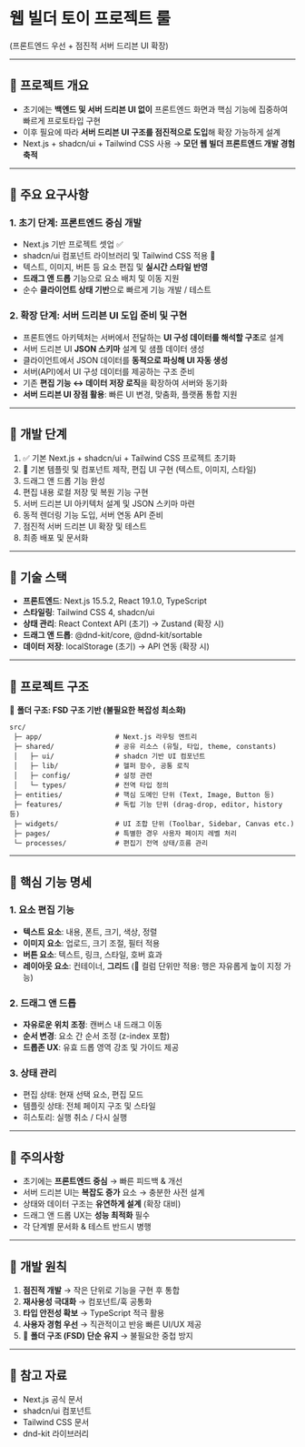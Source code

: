 # 웹 빌더 토이 프로젝트 룰

(프론트엔드 우선 + 점진적 서버 드리븐 UI 확장)

---

## 📍 프로젝트 개요

- 초기에는 **백엔드 및 서버 드리븐 UI 없이** 프론트엔드 화면과 핵심 기능에 집중하여 빠르게 프로토타입 구현
- 이후 필요에 따라 **서버 드리븐 UI 구조를 점진적으로 도입**해 확장 가능하게 설계
- Next.js + shadcn/ui + Tailwind CSS 사용 → **모던 웹 빌더 프론트엔드 개발 경험 축적**

---

## 📍 주요 요구사항

### 1. 초기 단계: 프론트엔드 중심 개발

- Next.js 기반 프로젝트 셋업 ✅
- shadcn/ui 컴포넌트 라이브러리 및 Tailwind CSS 적용 🔄
- 텍스트, 이미지, 버튼 등 요소 편집 및 **실시간 스타일 반영**
- **드래그 앤 드롭** 기능으로 요소 배치 및 이동 지원
- 순수 **클라이언트 상태 기반**으로 빠르게 기능 개발 / 테스트

### 2. 확장 단계: 서버 드리븐 UI 도입 준비 및 구현

- 프론트엔드 아키텍처는 서버에서 전달하는 **UI 구성 데이터를 해석할 구조**로 설계
- 서버 드리븐 UI **JSON 스키마** 설계 및 샘플 데이터 생성
- 클라이언트에서 JSON 데이터를 **동적으로 파싱해 UI 자동 생성**
- 서버(API)에서 UI 구성 데이터를 제공하는 구조 준비
- 기존 **편집 기능 ↔ 데이터 저장 로직**을 확장하여 서버와 동기화
- **서버 드리븐 UI 장점 활용**: 빠른 UI 변경, 맞춤화, 플랫폼 통합 지원

---

## 📍 개발 단계

1. ✅ 기본 Next.js + shadcn/ui + Tailwind CSS 프로젝트 초기화
2. 🔄 기본 템플릿 및 컴포넌트 제작, 편집 UI 구현 (텍스트, 이미지, 스타일)
3. 드래그 앤 드롭 기능 완성
4. 편집 내용 로컬 저장 및 복원 기능 구현
5. 서버 드리븐 UI 아키텍처 설계 및 JSON 스키마 마련
6. 동적 렌더링 기능 도입, 서버 연동 API 준비
7. 점진적 서버 드리븐 UI 확장 및 테스트
8. 최종 배포 및 문서화

---

## 📍 기술 스택

- **프론트엔드**: Next.js 15.5.2, React 19.1.0, TypeScript
- **스타일링**: Tailwind CSS 4, shadcn/ui
- **상태 관리**: React Context API (초기) → Zustand (확장 시)
- **드래그 앤 드롭**: @dnd-kit/core, @dnd-kit/sortable
- **데이터 저장**: localStorage (초기) → API 연동 (확장 시)

---

## 📍 프로젝트 구조

📌 **폴더 구조: FSD 구조 기반 (불필요한 복잡성 최소화)**

```
src/
 ├─ app/                  # Next.js 라우팅 엔트리
 ├─ shared/               # 공유 리소스 (유틸, 타입, theme, constants)
 │   ├─ ui/               # shadcn 기반 UI 컴포넌트
 │   ├─ lib/              # 헬퍼 함수, 공통 로직
 │   ├─ config/           # 설정 관련
 │   └─ types/            # 전역 타입 정의
 ├─ entities/             # 핵심 도메인 단위 (Text, Image, Button 등)
 ├─ features/             # 독립 기능 단위 (drag-drop, editor, history 등)
 ├─ widgets/              # UI 조합 단위 (Toolbar, Sidebar, Canvas etc.)
 ├─ pages/                # 특별한 경우 사용자 페이지 레벨 처리
 └─ processes/            # 편집기 전역 상태/흐름 관리
```

---

## 📍 핵심 기능 명세

### 1. 요소 편집 기능

- **텍스트 요소**: 내용, 폰트, 크기, 색상, 정렬
- **이미지 요소**: 업로드, 크기 조절, 필터 적용
- **버튼 요소**: 텍스트, 링크, 스타일, 호버 효과
- **레이아웃 요소**: 컨테이너, **그리드** (📌 컬럼 단위만 적용: 행은 자유롭게 높이 지정 가능)

### 2. 드래그 앤 드롭

- **자유로운 위치 조정**: 캔버스 내 드래그 이동
- **순서 변경**: 요소 간 순서 조정 (z-index 포함)
- **드롭존 UX**: 유효 드롭 영역 강조 및 가이드 제공

### 3. 상태 관리

- 편집 상태: 현재 선택 요소, 편집 모드
- 템플릿 상태: 전체 페이지 구조 및 스타일
- 히스토리: 실행 취소 / 다시 실행

---

## 📍 주의사항

- 초기에는 **프론트엔드 중심** → 빠른 피드백 & 개선
- 서버 드리븐 UI는 **복잡도 증가** 요소 → 충분한 사전 설계
- 상태와 데이터 구조는 **유연하게 설계** (확장 대비)
- 드래그 앤 드롭 UX는 **성능 최적화** 필수
- 각 단계별 문서화 & 테스트 반드시 병행

---

## 📍 개발 원칙

1. **점진적 개발** → 작은 단위로 기능을 구현 후 통합
2. **재사용성 극대화** → 컴포넌트/훅 공통화
3. **타입 안전성 확보** → TypeScript 적극 활용
4. **사용자 경험 우선** → 직관적이고 반응 빠른 UI/UX 제공
5. 📌 **폴더 구조 (FSD) 단순 유지** → 불필요한 중첩 방지

---

## 📍 참고 자료

- Next.js 공식 문서
- shadcn/ui 컴포넌트
- Tailwind CSS 문서
- dnd-kit 라이브러리
